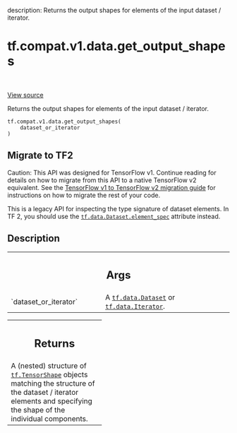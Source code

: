 description: Returns the output shapes for elements of the input dataset / iterator.

<div itemscope itemtype="http://developers.google.com/ReferenceObject">
<meta itemprop="name" content="tf.compat.v1.data.get_output_shapes" />
<meta itemprop="path" content="Stable" />
</div>

# tf.compat.v1.data.get_output_shapes

<!-- Insert buttons and diff -->

<table class="tfo-notebook-buttons tfo-api nocontent" align="left">

</table>

<a target="_blank" href="/code/stable/tensorflow/python/data/ops/dataset_ops.py">View source</a>



Returns the output shapes for elements of the input dataset / iterator.

<pre class="devsite-click-to-copy prettyprint lang-py tfo-signature-link">
<code>tf.compat.v1.data.get_output_shapes(
    dataset_or_iterator
)
</code></pre>





 <section><devsite-expandable expanded>
 <h2 class="showalways">Migrate to TF2</h2>

Caution: This API was designed for TensorFlow v1.
Continue reading for details on how to migrate from this API to a native
TensorFlow v2 equivalent. See the
[TensorFlow v1 to TensorFlow v2 migration guide](https://www.tensorflow.org/guide/migrate)
for instructions on how to migrate the rest of your code.

This is a legacy API for inspecting the type signature of dataset elements. In
TF 2, you should use the <a href="../../../../tf/data/Dataset.md#element_spec"><code>tf.data.Dataset.element_spec</code></a> attribute instead.


 </aside></devsite-expandable></section>

<h2>Description</h2>

<!-- Placeholder for "Used in" -->


<!-- Tabular view -->
 <table class="responsive fixed orange">
<colgroup><col width="214px"><col></colgroup>
<tr><th colspan="2"><h2 class="add-link">Args</h2></th></tr>

<tr>
<td>
`dataset_or_iterator`
</td>
<td>
A <a href="../../../../tf/data/Dataset.md"><code>tf.data.Dataset</code></a> or <a href="../../../../tf/data/Iterator.md"><code>tf.data.Iterator</code></a>.
</td>
</tr>
</table>



<!-- Tabular view -->
 <table class="responsive fixed orange">
<colgroup><col width="214px"><col></colgroup>
<tr><th colspan="2"><h2 class="add-link">Returns</h2></th></tr>
<tr class="alt">
<td colspan="2">
A (nested) structure of <a href="../../../../tf/TensorShape.md"><code>tf.TensorShape</code></a> objects matching the structure of
the dataset / iterator elements and specifying the shape of the individual
components.
</td>
</tr>

</table>


